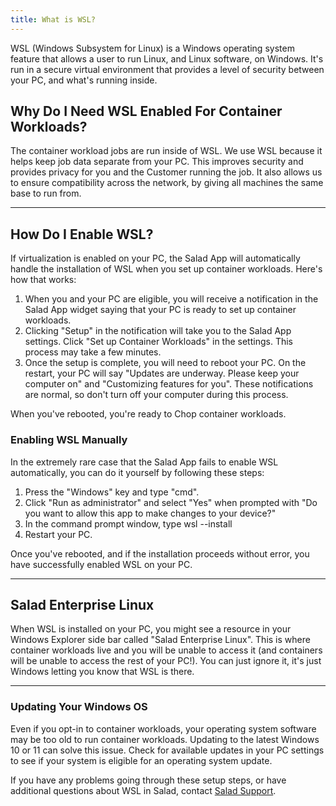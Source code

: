 ```yaml
---
title: What is WSL?
---
```


WSL (Windows Subsystem for Linux) is a Windows operating system feature that allows a user to run Linux, and Linux
software, on Windows. It's run in a secure virtual environment that provides a level of security between your PC, and
what's running inside.

## Why Do I Need WSL Enabled For Container Workloads?

The container workload jobs are run inside of WSL. We use WSL because it helps keep job data separate from your PC. This
improves security and provides privacy for you and the Customer running the job. It also allows us to ensure
compatibility across the network, by giving all machines the same base to run from.

---

## How Do I Enable WSL?

If virtualization is enabled on your PC, the Salad App will automatically handle the installation of WSL when you set up
container workloads. Here's how that works:

1. When you and your PC are eligible, you will receive a notification in the Salad App widget saying that your PC is
   ready to set up container workloads.
2. Clicking "Setup" in the notification will take you to the Salad App settings. Click "Set up Container Workloads" in
   the settings. This process may take a few minutes.
3. Once the setup is complete, you will need to reboot your PC. On the restart, your PC will say "Updates are underway.
   Please keep your computer on" and "Customizing features for you". These notifications are normal, so don't turn off
   your computer during this process.

When you've rebooted, you're ready to Chop container workloads.

### Enabling WSL Manually

In the extremely rare case that the Salad App fails to enable WSL automatically, you can do it yourself by following
these steps:

1. Press the "Windows" key and type "cmd".
2. Click "Run as administrator" and select "Yes" when prompted with "Do you want to allow this app to make changes to
   your device?"
3. In the command prompt window, type wsl --install
4. Restart your PC.

Once you've rebooted, and if the installation proceeds without error, you have successfully enabled WSL on your PC.

---

## Salad Enterprise Linux

When WSL is installed on your PC, you might see a resource in your Windows Explorer side bar called "Salad Enterprise
Linux". This is where container workloads live and you will be unable to access it (and containers will be unable to
access the rest of your PC!). You can just ignore it, it's just Windows letting you know that WSL is there.

---

### Updating Your Windows OS

Even if you opt-in to container workloads, your operating system software may be too old to run container workloads.
Updating to the latest Windows 10 or 11 can solve this issue. Check for available updates in your PC settings to see if
your system is eligible for an operating system update.

If you have any problems going through these setup steps, or have additional questions about WSL in Salad, contact
[Salad Support](/docs/Guides/Your-PC/216-how-to-create-a-support-ticket).
